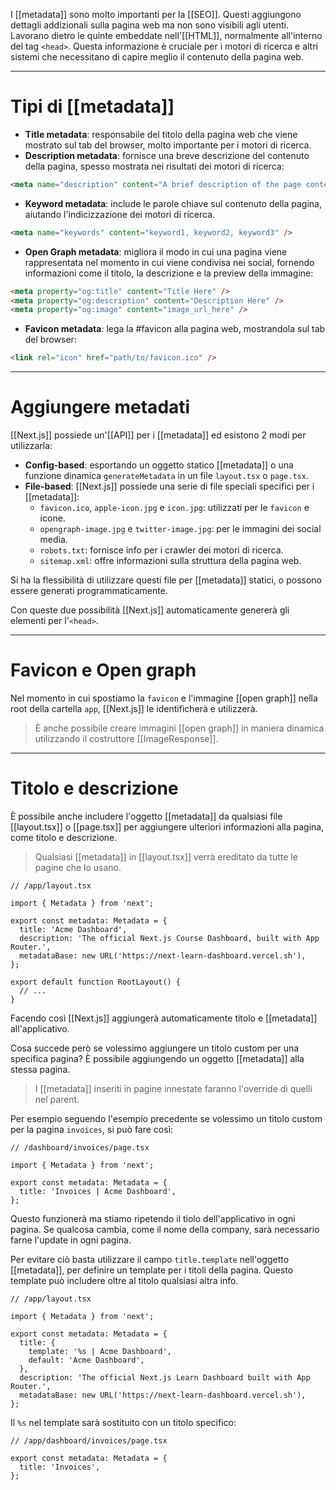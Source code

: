 I [[metadata]] sono molto importanti per la [[SEO]]. Questi aggiungono dettagli addizionali sulla pagina web ma non sono visibili agli utenti. Lavorano dietro le quinte embeddate nell'[[HTML]], normalmente all'interno del tag `<head>`. Questa informazione è cruciale per i motori di ricerca e altri sistemi che necessitano di capire meglio il contenuto della pagina web.

---

# Tipi di [[metadata]]

- **Title metadata**: responsabile del titolo della pagina web che viene mostrato sul tab del browser, molto importante per i motori di ricerca.
- **Description metadata**: fornisce una breve descrizione del contenuto della pagina, spesso mostrata nei risultati dei motori di ricerca:

```HTML
<meta name="description" content="A brief description of the page content." />
```

- **Keyword metadata**: include le parole chiave sul contenuto della pagina, aiutando l'indicizzazione dei motori di ricerca.

```html
<meta name="keywords" content="keyword1, keyword2, keyword3" />
```

- **Open Graph metadata**: migliora il modo in cui una pagina viene rappresentata nel momento in cui viene condivisa nei social, fornendo informazioni come il titolo, la descrizione e la preview della immagine:

```html
<meta property="og:title" content="Title Here" />
<meta property="og:description" content="Description Here" />
<meta property="og:image" content="image_url_here" />
```

- **Favicon metadata**: lega la #favicon alla pagina web, mostrandola sul tab del browser:

```html
<link rel="icon" href="path/to/favicon.ico" />
```

---

# Aggiungere metadati

[[Next.js]] possiede un'[[API]] per i [[metadata]] ed esistono 2 modi per utilizzarla:

- **Config-based**: esportando un oggetto statico [[metadata]] o una funzione dinamica `generateMetadata` in un file `layout.tsx` o `page.tsx`.
- **File-based**: [[Next.js]] possiede una serie di file speciali specifici per i [[metadata]]:
	- `favicon.ico`, `apple-icon.jpg` e `icon.jpg`: utilizzati per le `favicon` e icone.
	- `opengraph-image.jpg` e `twitter-image.jpg`: per le immagini dei social media.
	- `robots.txt`: fornisce info per i crawler dei motori di ricerca.
	- `sitemap.xml`: offre informazioni sulla struttura della pagina web.

Si ha la flessibilità di utilizzare questi file per [[metadata]] statici, o possono essere generati programmaticamente.

Con queste due possibilità [[Next.js]] automaticamente genererà gli elementi per l'`<head>`.

---

# Favicon e Open graph

Nel momento in cui spostiamo la `favicon` e l'immagine [[open graph]] nella root della cartella `app`, [[Next.js]] le identificherà e utilizzerà.

>È anche possibile creare immagini [[open graph]] in maniera dinamica utilizzando il costruttore [[ImageResponse]].

---

# Titolo e descrizione

È possibile anche includere l'oggetto [[metadata]] da qualsiasi file [[layout.tsx]] o [[page.tsx]] per aggiungere ulteriori informazioni alla pagina, come titolo e descrizione.

>Qualsiasi [[metadata]] in [[layout.tsx]] verrà ereditato da tutte le pagine che lo usano.

```tsx
// /app/layout.tsx

import { Metadata } from 'next';
 
export const metadata: Metadata = {
  title: 'Acme Dashboard',
  description: 'The official Next.js Course Dashboard, built with App Router.',
  metadataBase: new URL('https://next-learn-dashboard.vercel.sh'),
};
 
export default function RootLayout() {
  // ...
}
```

Facendo così [[Next.js]] aggiungerà automaticamente titolo e [[metadata]] all'applicativo.

Cosa succede però se volessimo aggiungere un titolo custom per una specifica pagina?
È possibile aggiungendo un oggetto [[metadata]] alla stessa pagina.

>I [[metadata]] inseriti in pagine innestate faranno l'override di quelli nel parent.

Per esempio seguendo l'esempio precedente se volessimo un titolo custom per la pagina `invoices`, si può fare così:

```tsx
// /dashboard/invoices/page.tsx

import { Metadata } from 'next';
 
export const metadata: Metadata = {
  title: 'Invoices | Acme Dashboard',
};
```

Questo funzionerà ma stiamo ripetendo il tiolo dell'applicativo in ogni pagina. Se qualcosa cambia, come il nome della company, sarà necessario farne l'update in ogni pagina.

Per evitare ciò basta utilizzare il campo `title.template` nell'oggetto [[metadata]], per definire un template per i titoli della pagina. Questo template può includere oltre al titolo qualsiasi altra info.

```tsx
// /app/layout.tsx

import { Metadata } from 'next';
 
export const metadata: Metadata = {
  title: {
    template: '%s | Acme Dashboard',
    default: 'Acme Dashboard',
  },
  description: 'The official Next.js Learn Dashboard built with App Router.',
  metadataBase: new URL('https://next-learn-dashboard.vercel.sh'),
};
```

Il `%s` nel template sarà sostituito con un titolo specifico:

```tsx
// /app/dashboard/invoices/page.tsx

export const metadata: Metadata = {
  title: 'Invoices',
};
```